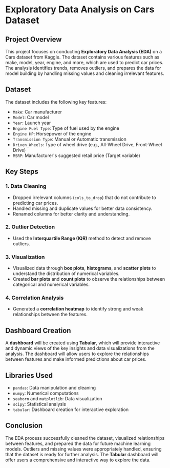 
# Exploratory Data Analysis on Cars Dataset

## Project Overview
This project focuses on conducting **Exploratory Data Analysis (EDA)** on a Cars dataset from Kaggle. The dataset contains various features such as make, model, year, engine, and more, which are used to predict car prices. The analysis identifies trends, removes outliers, and prepares the data for model building by handling missing values and cleaning irrelevant features.

## Dataset
The dataset includes the following key features:
- `Make`: Car manufacturer
- `Model`: Car model
- `Year`: Launch year
- `Engine Fuel Type`: Type of fuel used by the engine
- `Engine HP`: Horsepower of the engine
- `Transmission Type`: Manual or Automatic transmission
- `Driven_Wheels`: Type of wheel drive (e.g., All-Wheel Drive, Front-Wheel Drive)
- `MSRP`: Manufacturer's suggested retail price (Target variable)

## Key Steps

### 1. Data Cleaning
- Dropped irrelevant columns (`cols_to_drop`) that do not contribute to predicting car prices.
- Handled missing and duplicate values for better data consistency.
- Renamed columns for better clarity and understanding.

### 2. Outlier Detection
- Used the **Interquartile Range (IQR)** method to detect and remove outliers.

### 3. Visualization
- Visualized data through **box plots**, **histograms**, and **scatter plots** to understand the distribution of numerical variables.
- Created **bar plots** and **count plots** to observe the relationships between categorical and numerical variables.

### 4. Correlation Analysis
- Generated a **correlation heatmap** to identify strong and weak relationships between the features.

## Dashboard Creation
A **dashboard** will be created using **Tabular**, which will provide interactive and dynamic views of the key insights and data visualizations from the analysis. The dashboard will allow users to explore the relationships between features and make informed predictions about car prices.

## Libraries Used
- `pandas`: Data manipulation and cleaning
- `numpy`: Numerical computations
- `seaborn` and `matplotlib`: Data visualization
- `scipy`: Statistical analysis
- `tabular`: Dashboard creation for interactive exploration

## Conclusion
The EDA process successfully cleaned the dataset, visualized relationships between features, and prepared the data for future machine learning models. Outliers and missing values were appropriately handled, ensuring that the dataset is ready for further analysis. The **Tabular** dashboard will offer users a comprehensive and interactive way to explore the data.

